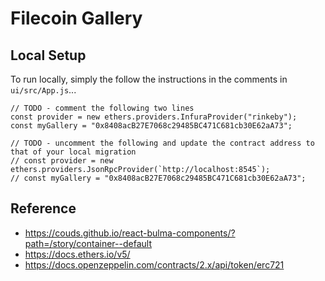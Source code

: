 # Filecoin Gallery

## Local Setup

To run locally, simply the follow the instructions in the comments in `ui/src/App.js`...

```
// TODO - comment the following two lines
const provider = new ethers.providers.InfuraProvider("rinkeby");
const myGallery = "0x8408acB27E7068c29485BC471C681cb30E62aA73";
```

```
// TODO - uncomment the following and update the contract address to that of your local migration
// const provider = new ethers.providers.JsonRpcProvider(`http://localhost:8545`);
// const myGallery = "0x8408acB27E7068c29485BC471C681cb30E62aA73";
```

## Reference

- https://couds.github.io/react-bulma-components/?path=/story/container--default
- https://docs.ethers.io/v5/
- https://docs.openzeppelin.com/contracts/2.x/api/token/erc721